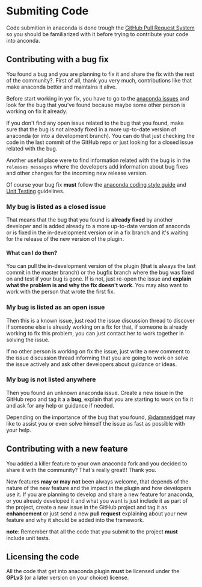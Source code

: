 # Submiting Code

Code submition in anaconda is done trough the [GitHub Pull Request System](https://help.github.com/articles/using-pull-requests)
so you should be familiarized with it before trying to contribute your code into anconda.

## Contributing with a bug fix

You found a bug and you are planning to fix it and share the fix with the rest of the community?.
First of all, thank you very much, contributions like that make anaconda better and maintains it alive.

Before start working in yor fix, you have to go to the [anaconda issues](https://github.com/DanWidget/anaconda/issues)
and look for the bug that you've found because maybe some other person is working on fix it already.

If you don't find any open issue related to the bug that you found, make sure that the bug is not
already fixed in a more up-to-date version of anaconda (or into a development branch). You can do
that just checking the code in the last commit of the GitHub repo or just looking for a closed
issue related with the bug.

Another useful place were to find information related with the bug is in the `releases messages`
where the developers add information about bug fixes and other changes for the incoming new release
version.

Of course your bug fix **must** follow the [anaconda coding style guide]() and [Unit Testing]()
guidelines.

### My bug is listed as a closed issue

That means that the bug that you found is **already fixed** by another developer and is added already
to a more up-to-date version of anaconda or is fixed in the in-development version or in a
fix branch and it's waiting for the release of the new version of the plugin.

#### What can I do then?

You can pull the in-development version of the plugin (that is always the last commit in the
master branch) or the bugfix branch where the bug was fixed on and test if your bug is gone. If is
not, just re-open the issue and **explain what the problem is and why the fix doesn't work**. You may
also want to work with the person that wrote the first fix.

### My bug is listed as an open issue

Then this is a known issue, just read the issue discussion thread to discover if someone else is already working on a fix for that, if someone is already working to fix this problem, you can just contact her to work together in solving the issue.

If no other person is working on fix the issue, just write a new comment to the issue discussion
thread informing that you are going to work on solve the issue actively and ask other developers
about guidance or ideas.

### My bug is not listed anywhere

Then you found an unknown anaconda issue. Create a new issue in the GitHub repo and tag it a a **bug**,
explain that you are starting to work on fix it and ask for any help or guidance if needed.

Depending on the importance of the bug that you found, [@damnwidget](https://github.com/DamnWidget) may like to assist you or even
solve himself the issue as fast as possible with your help.

## Contributing with a new feature

You added a killer feature to your own anaconda fork and you decided to share it with the community?
That's really great!! Thank you.

New features **may or may not** been always welcome, that depends of the nature of the new feature
and the impact in the plugin and how developers use it. If you are planning to develop and share a
new feature for anaconda, or you already developed it and what you want is just include it as part
of the project, create a new issue in the GitHub project and tag it as **enhancement** or just send
a new **pull request** explaining about your new feature and why it should be added into the framework.

**note**: Remember that all the code that you submit to the project **must** include unit tests.

## Licensing the code

All the code that get into anaconda plugin **must** be licensed under the **GPLv3** (or a later
version on your choice) license.
